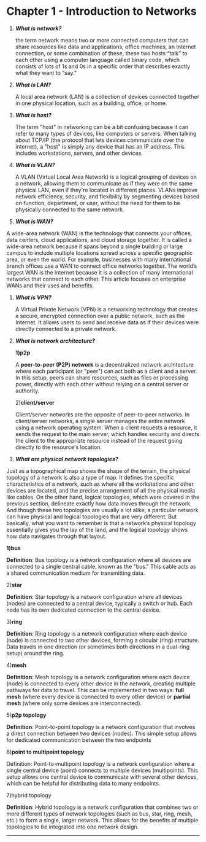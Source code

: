 # Chapter 1 -  Introduction to Networks

1. ***What is network?***
    
    the term network means two or more connected
    computers that can share resources like data and applications, office machines, an Internet
    connection, or some combination of these, these two hosts “talk” to each other using a computer language called binary code, which consists of lots of 1s and 0s in a specific order that describes exactly what they
    want to “say.”
    
2. ***What is LAN?***
    
    A local area network (LAN) is a collection of devices connected together in one physical location, such as a building, office, or home.
    
3. ***What is host?***
    
    The term "host" in networking can be a bit confusing because it can refer to many types of devices, like computers or servers. When talking about TCP/IP (the protocol that lets devices communicate over the internet), a "host" is simply any device that has an IP address. This includes workstations, servers, and other devices.
    

1. ***What is VLAN?***
    
    A VLAN (Virtual Local Area Network) is a logical grouping of devices on a network, allowing them to communicate as if they were on the same physical LAN, even if they're located in different places. VLANs improve network efficiency, security, and flexibility by segmenting devices based on function, department, or user, without the need for them to be physically connected to the same network.
    

5.  ***What is WAN?***

A wide-area network (WAN) is the technology that connects your offices, data centers, cloud applications, and cloud storage together. It is called a wide-area network because it spans beyond a single building or large campus to include multiple locations spread across a specific geographic area, or even the world. For example, businesses with many international branch offices use a WAN to connect office networks together. The world’s largest WAN is the internet because it is a collection of many international networks that connect to each other. This article focuses on enterprise WANs and their uses and benefits.

1. ***What is VPN?***
    
    A Virtual Private Network (VPN) is a networking technology that creates a secure, encrypted connection over a public network, such as the Internet. It allows users to send and receive data as if their devices were directly connected to a private network. 
    

1. ***What is network architecture?***
    
    **1)p2p**
    
    A **peer-to-peer (P2P) network** is a decentralized network architecture where each participant (or "peer") can act both as a client and a server. In this setup, peers can share resources, such as files or processing power, directly with each other without relying on a central server or authority.
    
    2)**client/server**
    
    Client/server networks are the opposite of peer-to-peer networks. In client/server networks, a single server manages the entire network using a network operating system. When a client requests a resource, it sends the request to the main server, which handles security and directs the client to the appropriate resource instead of the request going directly to the resource's location.
    

9. ***What are physical network topologies?***

Just as a topographical map shows the shape of the terrain, the physical topology of a network is also a type of map. It defines the specific characteristics of a network, such as where
all the workstations and other devices are located, and the precise arrangement of all the
physical media like cables. On the other hand, logical topologies, which were covered in the
previous section, delineate exactly how data moves through the network. And though these
two topologies are usually a lot alike, a particular network can have physical and logical
topologies that are very different. But basically, what you want to remember is that a network’s physical topology essentially gives you the lay of the land, and the logical topology
shows how data navigates through that layout.

**1)bus**

**Definition**: Bus topology is a network configuration where all devices are connected to a single central cable, known as the "bus." This cable acts as a shared communication medium for transmitting data.

2)**star** 

**Definition**: Star topology is a network configuration where all devices (nodes) are connected to a central device, typically a switch or hub. Each node has its own dedicated connection to the central device.

3)**ring**

**Definition**: Ring topology is a network configuration where each device (node) is connected to two other devices, forming a circular (ring) structure. Data travels in one direction (or sometimes both directions in a dual-ring setup) around the ring.

4)**mesh**

**Definition**: Mesh topology is a network configuration where each device (node) is connected to every other device in the network, creating multiple pathways for data to travel. This can be implemented in two ways: **full mesh** (where every device is connected to every other device) or **partial mesh** (where only some devices are interconnected).

5)**p2p topology**

**Definition**: Point-to-point topology is a network configuration that involves a direct connection between two devices (nodes). This simple setup allows for dedicated communication between the two endpoints

6)**point to multipoint topology**

Definition: Point-to-multipoint topology is a network configuration where a single central device (point) connects to multiple devices (multipoints). This setup allows one central device to communicate with several other devices, which can be helpful for distributing data to many endpoints.

7)hybrid topology

**Definition**: Hybrid topology is a network configuration that combines two or more different types of network topologies (such as bus, star, ring, mesh, etc.) to form a single, larger network. This allows for the benefits of multiple topologies to be integrated into one network design.

****